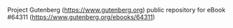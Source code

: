 Project Gutenberg (https://www.gutenberg.org) public repository for eBook #64311 (https://www.gutenberg.org/ebooks/64311)
